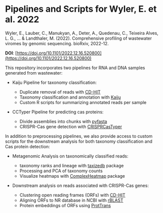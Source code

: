 # Pipelines and Scripts for Wyler, E. et al. 2022

Wyler, E., Lauber, C., Manukyan, A., Deter, A., Quedenau, C., Teixeira Alves, L. G., ... & Landthaler, M. (2022). Comprehensive profiling of wastewater viromes by genomic sequencing. bioRxiv, 2022-12. 

**DOI**: [https://doi.org/10.1101/2022.12.16.520800](https://doi.org/10.1101/2022.12.16.520800)

This repository incorporates two pipelines for RNA and DNA samples generated from wastewater: 

* Kaiju Pipeline for taxonomy classification:
  - Duplicate removal of reads with [CD-HIT](https://sites.google.com/view/cd-hit) 
  - Taxonomy classification and annotation with [Kaiju](https://kaiju.binf.ku.dk/)
  - Custom R scripts for summarizing annotated reads per sample
  
* CCTyper Pipeline for predicting cas proteins:
  - Divide assemblies into chunks with [pyfasta](https://anaconda.org/bioconda/pyfasta)
  - CRISPR-Cas gene detection with [CRISPRCasTyper](https://anaconda.org/russel88/cctyper)

In addition to preprocessing pipelines, we also provide access to custom scripts for the downstream analysis for both taxonomy classification and Cas protein detection:

* Metagenomic Analysis on taxonomically classified reads:
  - taxonomy ranks and lineage with [taxizedb](https://cran.r-project.org/web/packages/taxizedb/index.html) package 
  - Processing and PCA of taxonomy counts
  - Visualize heatmaps with [ComplexHeatmap](https://bioconductor.org/packages/release/bioc/html/ComplexHeatmap.html) package
  
* Downstream analysis on reads associated with CRISPR-Cas genes:
  - Clustering open reading frames (ORFs) with [CD-HIT](https://sites.google.com/view/cd-hit)
  - Aligning ORFs to NR database in NCBI with [rBLAST](https://github.com/mhahsler/rBLAST)
  - Protein embeddings of ORFs using [ProtTrans](https://github.com/agemagician/ProtTrans)
